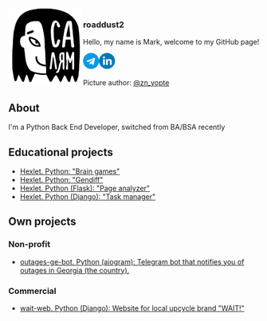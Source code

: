 <picture align="left">
  <source media="(prefers-color-scheme: dark)" srcset="hello_dark.png">
  <source media="(prefers-color-scheme: light)" srcset="hello_light.jpg">
  <img src="hello_light.jpg" align="left"  width="150" height="150" alt="A girl with text 'Hello' on Tatar language">
</picture>

### roaddust2

<p>Hello, my name is Mark, welcome to my GitHub page!</p>
<a href="https://t.me/roaddust2">
  <img align="left" alt="roaddust2 Telegram" width="32px" src="telegram.png"></a>
<a href="https://www.linkedin.com/in/roaddust2/">
  <img align="left" alt="roaddust2 LinkedIn" width="32px" src="linkedin.png"></a>
<br>
<br>
<br>
Picture author: <a href="https://www.instagram.com/zn_yopte">@zn_yopte</a>

## About
I'm a Python Back End Developer, switched from BA/BSA recently <br>

## Educational projects
- [Hexlet. Python: "Brain games"](https://github.com/roaddust2/python-project-lvl1) <br>
- [Hexlet. Python: "Gendiff"](https://github.com/roaddust2/python-project-50) <br>
- [Hexlet. Python (Flask): "Page analyzer"](https://github.com/roaddust2/python-project-83) <br>
- [Hexlet. Python (Django): "Task manager"](https://github.com/roaddust2/python-project-52) <br>
## Own projects
### Non-profit
- [outages-ge-bot. Python (aiogram): Telegram bot that notifies you of outages in Georgia (the country).](https://github.com/roaddust2/outages-ge-bot) <br>
### Commercial
- [wait-web. Python (Django): Website for local upcycle brand "WAIT!"](https://github.com/roaddust2/wait-web)
